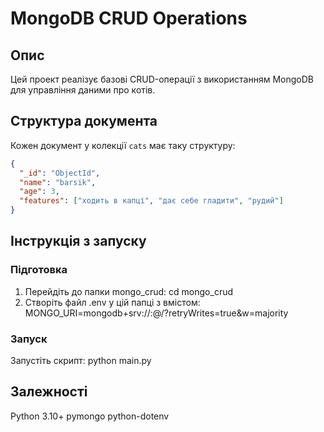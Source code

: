 # MongoDB CRUD Operations

## Опис

Цей проект реалізує базові CRUD-операції з використанням MongoDB для управління даними про котів.

## Структура документа

Кожен документ у колекції `cats` має таку структуру:

```json
{
  "_id": "ObjectId",
  "name": "barsik",
  "age": 3,
  "features": ["ходить в капці", "дає себе гладити", "рудий"]
}
```

## Інструкція з запуску

### Підготовка

1. Перейдіть до папки mongo_crud:
   cd mongo_crud
2. Створіть файл .env у цій папці з вмістом:
   MONGO_URI=mongodb+srv://<username>:<password>@<cluster-url>/?retryWrites=true&w=majority

### Запуск

Запустіть скрипт:
python main.py

## Залежності

Python 3.10+
pymongo
python-dotenv
